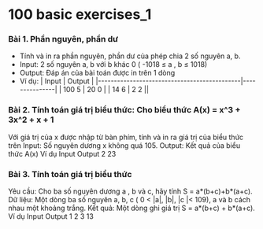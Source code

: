 # 100 basic exercises_1
### Bài 1. Phần nguyên, phần dư
- Tính và in ra phần nguyên, phần dư của phép chia 2 số nguyên a, b. 
- Input: 2 số nguyên a, b với b khác 0 ( -1018 ≤ a , b ≤ 1018)
- Output: Đáp án của bài toán được in trên 1 dòng
- Ví dụ:
| Input                        | Output         |
|---------------------------------------------|---------------|
|  100  5              | 20  0 |
|  14  6              | 2  2 ||
### Bài 2. Tính toán giá trị biểu thức: Cho biểu thức A(x) = x^3 + 3x^2 + x + 1
Với giá trị của x được nhập từ bàn phím, tính và in ra giá trị của biểu thức trên 
Input: Số nguyên dương x không quá 105. 
Output: Kết quả của biểu thức A(x) 
Ví dụ
Input		       Output
2		           23
### Bài 3. Tính toán giá trị biểu thức 
Yêu cầu: Cho ba số nguyên dương a , b và c, hãy tính S = a*(b+c)+b*(a+c).
Dữ liệu: Một dòng ba số nguyên a, b, c ( 0 < |a|, |b|, |c |< 109), a và b cách nhau một khoảng trắng.
Kết quả: Một dòng ghi giá trị S = a*(b+c) + b*(a+c). 
Ví dụ
Input	Output
1 2 3	13
